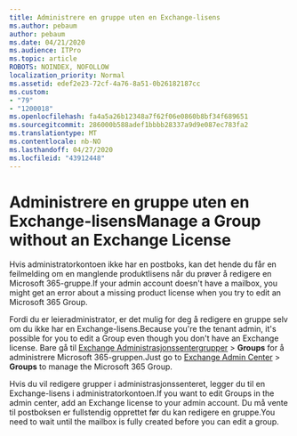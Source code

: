 ```yaml
---
title: Administrere en gruppe uten en Exchange-lisens
ms.author: pebaum
author: pebaum
ms.date: 04/21/2020
ms.audience: ITPro
ms.topic: article
ROBOTS: NOINDEX, NOFOLLOW
localization_priority: Normal
ms.assetid: edef2e23-72cf-4a76-8a51-0b26182187cc
ms.custom:
- "79"
- "1200018"
ms.openlocfilehash: fa4a5a26b12348a7f62f06e0860b8bf34f689651
ms.sourcegitcommit: 286000b588adef1bbbb28337a9d9e087ec783fa2
ms.translationtype: MT
ms.contentlocale: nb-NO
ms.lasthandoff: 04/27/2020
ms.locfileid: "43912448"
---
```

# <a name="manage-a-group-without-an-exchange-license"></a><span data-ttu-id="023d8-102">Administrere en gruppe uten en Exchange-lisens</span><span class="sxs-lookup"><span data-stu-id="023d8-102">Manage a Group without an Exchange License</span></span>

<span data-ttu-id="023d8-103">Hvis administratorkontoen ikke har en postboks, kan det hende du får en feilmelding om en manglende produktlisens når du prøver å redigere en Microsoft 365-gruppe.</span><span class="sxs-lookup"><span data-stu-id="023d8-103">If your admin account doesn't have a mailbox, you might get an error about a missing product license when you try to edit an Microsoft 365 Group.</span></span>
  
<span data-ttu-id="023d8-104">Fordi du er leieradministrator, er det mulig for deg å redigere en gruppe selv om du ikke har en Exchange-lisens.</span><span class="sxs-lookup"><span data-stu-id="023d8-104">Because you're the tenant admin, it's possible for you to edit a Group even though you don't have an Exchange license.</span></span> <span data-ttu-id="023d8-105">Bare gå til [Exchange Administrasjonssentergrupper](https://outlook.office365.com/ecp.aspx) \> **Groups** for å administrere Microsoft 365-gruppen.</span><span class="sxs-lookup"><span data-stu-id="023d8-105">Just go to [Exchange Admin Center](https://outlook.office365.com/ecp.aspx) \> **Groups** to manage the Microsoft 365 Group.</span></span>
  
<span data-ttu-id="023d8-106">Hvis du vil redigere grupper i administrasjonssenteret, legger du til en Exchange-lisens i administratorkontoen.</span><span class="sxs-lookup"><span data-stu-id="023d8-106">If you want to edit Groups in the admin center, add an Exchange license to your admin account.</span></span> <span data-ttu-id="023d8-107">Du må vente til postboksen er fullstendig opprettet før du kan redigere en gruppe.</span><span class="sxs-lookup"><span data-stu-id="023d8-107">You need to wait until the mailbox is fully created before you can edit a group.</span></span>
  